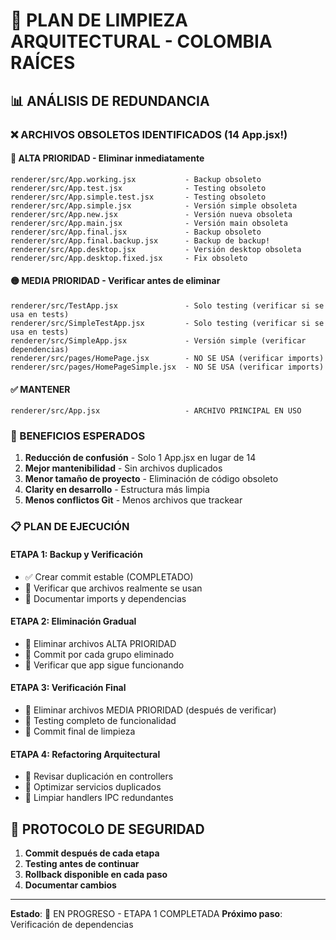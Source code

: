 # 🧹 PLAN DE LIMPIEZA ARQUITECTURAL - COLOMBIA RAÍCES

## 📊 ANÁLISIS DE REDUNDANCIA

### ❌ ARCHIVOS OBSOLETOS IDENTIFICADOS (14 App.jsx!)

#### 🔴 ALTA PRIORIDAD - Eliminar inmediatamente
```
renderer/src/App.working.jsx           - Backup obsoleto
renderer/src/App.test.jsx              - Testing obsoleto  
renderer/src/App.simple.test.jsx       - Testing obsoleto
renderer/src/App.simple.jsx            - Versión simple obsoleta
renderer/src/App.new.jsx               - Versión nueva obsoleta
renderer/src/App.main.jsx              - Versión main obsoleta
renderer/src/App.final.jsx             - Backup obsoleto
renderer/src/App.final.backup.jsx      - Backup de backup!
renderer/src/App.desktop.jsx           - Versión desktop obsoleta
renderer/src/App.desktop.fixed.jsx     - Fix obsoleto
```

#### 🟡 MEDIA PRIORIDAD - Verificar antes de eliminar
```
renderer/src/TestApp.jsx               - Solo testing (verificar si se usa en tests)
renderer/src/SimpleTestApp.jsx         - Solo testing (verificar si se usa en tests)
renderer/src/SimpleApp.jsx             - Versión simple (verificar dependencias)
renderer/src/pages/HomePage.jsx        - NO SE USA (verificar imports)
renderer/src/pages/HomePageSimple.jsx  - NO SE USA (verificar imports)
```

#### ✅ MANTENER
```
renderer/src/App.jsx                   - ARCHIVO PRINCIPAL EN USO
```

### 🎯 BENEFICIOS ESPERADOS

1. **Reducción de confusión** - Solo 1 App.jsx en lugar de 14
2. **Mejor mantenibilidad** - Sin archivos duplicados
3. **Menor tamaño de proyecto** - Eliminación de código obsoleto
4. **Clarity en desarrollo** - Estructura más limpia
5. **Menos conflictos Git** - Menos archivos que trackear

### 📋 PLAN DE EJECUCIÓN

#### ETAPA 1: Backup y Verificación
- ✅ Crear commit estable (COMPLETADO)
- 🔄 Verificar que archivos realmente se usan
- 🔄 Documentar imports y dependencias

#### ETAPA 2: Eliminación Gradual  
- 🔄 Eliminar archivos ALTA PRIORIDAD
- 🔄 Commit por cada grupo eliminado
- 🔄 Verificar que app sigue funcionando

#### ETAPA 3: Verificación Final
- 🔄 Eliminar archivos MEDIA PRIORIDAD (después de verificar)
- 🔄 Testing completo de funcionalidad
- 🔄 Commit final de limpieza

#### ETAPA 4: Refactoring Arquitectural
- 🔄 Revisar duplicación en controllers
- 🔄 Optimizar servicios duplicados
- 🔄 Limpiar handlers IPC redundantes

## 🚨 PROTOCOLO DE SEGURIDAD

1. **Commit después de cada etapa**
2. **Testing antes de continuar**  
3. **Rollback disponible en cada paso**
4. **Documentar cambios**

---
**Estado**: 🔄 EN PROGRESO - ETAPA 1 COMPLETADA
**Próximo paso**: Verificación de dependencias
